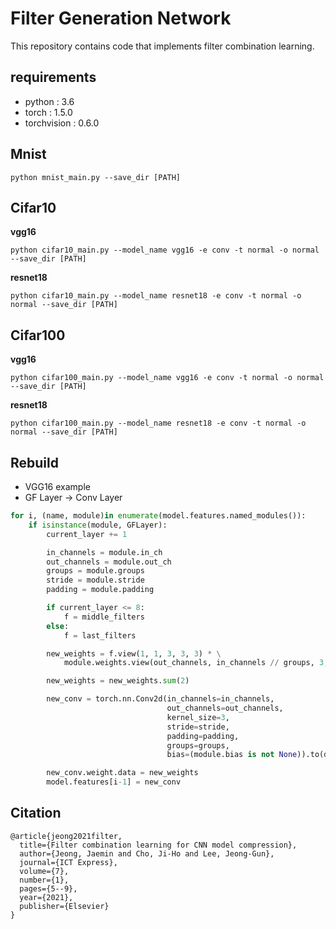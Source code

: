 # Filter Generation Network

This repository contains code that implements filter combination learning.

## requirements

- python      : 3.6
- torch       : 1.5.0
- torchvision : 0.6.0

## Mnist

```shell script
python mnist_main.py --save_dir [PATH]
```

## Cifar10

**vgg16**

```shell script
python cifar10_main.py --model_name vgg16 -e conv -t normal -o normal --save_dir [PATH]
```

**resnet18**

```shell script
python cifar10_main.py --model_name resnet18 -e conv -t normal -o normal --save_dir [PATH]
```

## Cifar100

**vgg16**

```shell script
python cifar100_main.py --model_name vgg16 -e conv -t normal -o normal --save_dir [PATH]
```

**resnet18**

```shell script
python cifar100_main.py --model_name resnet18 -e conv -t normal -o normal --save_dir [PATH]
```

## Rebuild

- VGG16 example
- GF Layer -> Conv Layer

```python
for i, (name, module)in enumerate(model.features.named_modules()):
    if isinstance(module, GFLayer):
        current_layer += 1

        in_channels = module.in_ch
        out_channels = module.out_ch
        groups = module.groups
        stride = module.stride
        padding = module.padding

        if current_layer <= 8:
            f = middle_filters
        else:
            f = last_filters

        new_weights = f.view(1, 1, 3, 3, 3) * \
            module.weights.view(out_channels, in_channels // groups, 3, 1, 1).repeat(1, 1, 1, 3, 3)

        new_weights = new_weights.sum(2)

        new_conv = torch.nn.Conv2d(in_channels=in_channels,
                                   out_channels=out_channels,
                                   kernel_size=3,
                                   stride=stride,
                                   padding=padding,
                                   groups=groups,
                                   bias=(module.bias is not None)).to(device)

        new_conv.weight.data = new_weights
        model.features[i-1] = new_conv
```

## Citation

```
@article{jeong2021filter,
  title={Filter combination learning for CNN model compression},
  author={Jeong, Jaemin and Cho, Ji-Ho and Lee, Jeong-Gun},
  journal={ICT Express},
  volume={7},
  number={1},
  pages={5--9},
  year={2021},
  publisher={Elsevier}
}
```
